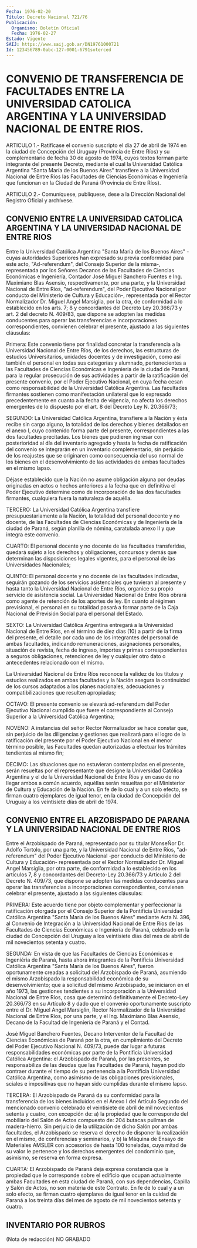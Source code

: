 ```yaml
---
Fecha: 1976-02-20
Título: Decreto Nacional 721/76
Publicación:
  Organismo: Boletín Oficial
  Fecha: 1976-02-27
Estado: Vigente
SAIJ: https://www.saij.gob.ar/DN19761000721
Id: 123456789-0abc-127-0001-6791soterced
---
```

# CONVENIO DE TRANSFERENCIA DE FACULTADES ENTRE LA UNIVERSIDAD CATOLICA ARGENTINA Y LA UNIVERSIDAD NACIONAL DE ENTRE RIOS.

<a id="1"></a>
ARTICULO  1.-  Ratifícase  el  convenio suscripto el día 27 de abril de 1974 en la ciudad de Concepción  del Uruguay (Provincia de Entre  Ríos) y su complementario de fecha 30  de  agosto  de  1974, cuyos  textos    forman  parte  integrante  del  presente  Decreto, mediante el cual la  Universidad Católica Argentina "Santa María de los Buenos Aires" transfiere  a  la  Universidad  Nacional de Entre Ríos  las  Facultades  de  Ciencias  Económicas  e  Ingeniería  que funcionan  en  la  Ciudad  de  Paraná  (Provincia  de Entre  Ríos).

<a id="2"></a>
ARTICULO  2.-  Comuníquese,  publíquese,  dese  a la Dirección Nacional del Registro Oficial y archívese.

## CONVENIO  ENTRE  LA UNIVERSIDAD CATOLICA ARGENTINA Y LA UNIVERSIDAD NACIONAL DE ENTRE RIOS

<a id="022"></a>
Entre  la  Universidad  Católica Argentina "Santa María de los Buenos  Aires"  -cuyas  autoridades  Superiores  han  expresado  su previa conformidad para este  acto,  "Ad-referendum",  del  Consejo Superior de la misma-, representada por los Señores Decanos de  las Facultades  de  Ciencias  Económicas  e  Ingeniería,  Contador José Miguel Banchero Fuentes e Ing. Maximiano Blas Asensio, respectivamente, por una parte, y la Universidad Nacional  de Entre Ríos,  "ad-referendum",  del  Poder Ejecutivo Nacional por conducto del Ministerio de Cultura y Educación-,  representada por el Rector Normalizador  Dr.  Miguel  Angel  Marsiglia,  por    la   otra,  de conformidad  a lo establecido en los arts. 7; 8 y concordantes  del Decreto Ley 20.366/73  y  art. 2 del decreto N. 409/83, que dispone se adopten las medidas conducentes  para  operar las transferencias e   incorporaciones  correspondientes,  convienen    celebrar    el presente, ajustado a las siguientes cláusulas:

<a id="1"></a>
Primera:  Este  convenio  tiene  por  finalidad  concretar  la transferencia  a  la  Universidad  Nacional  de  Entre Ríos, de los derechos,  las  estructuras  de  estudios Universitarios,  unidades docentes y de investigación, como  así también el personal en todas sus  categorías  y alumnado, pertenecientes  a  las  Facultades  de Ciencias Económicas  e  Ingenieria  de la ciudad de Paraná, para la regular prosecución de sus actividades  a partir de la ratificación del  presente convenio, por el Poder Ejecutivo  Nacional,  en  cuya fecha   cesan  como  responsabilidad  de  la  Universidad  Católica Argentina.  Las  facultades  firmantes sostienen como manifestación unilateral que lo expresado  precedentemente  en  cuanto a la fecha de vigencia, no afecta los derechos emergentes de lo  dispuesto por el art. 8 del Decreto Ley N. 20.366/73;

<a id="2"></a>
SEGUNDO:  La  Universidad  Católica Argentina, transfiere a la Nación  y  ésta  recibe  sin  cargo alguno,  la  totalidad  de  los derechos y bienes detallados en  el  anexo  I, cuyo contenido forma parte   del  presente,  correspondientes  a  las  dos    facultades precitadas.  Los  bienes que pudieren ingresar con posterioridad al día del inventario  agregado  y  hasta la fecha de ratificación del convenio  se  integrarán  en  un  inventario   complementario,  sin perjuicio de los reajustes que se originaren como  consecuencia del uso normal de los bienes en el desenvolvimiento de las  actividades de ambas facultades en el mismo lapso.

Déjase  establecido  que  la Nación no asume obligación alguna  por deudas originadas en actos  o  hechos  anteriores a la fecha que en definitiva el Poder Ejecutivo determine  como  de  incorporación de las  dos  facultades  firmantes, cualquiera fuera la naturaleza  de aquélla.

<a id="3"></a>
TERCERO:  La  Universidad  Católica  Argentina  transfiere presupuestariamente  a la Nación, la totalidad del personal docente y  no  docente,  de las Facultades  de  Ciencias  Económicas  y  de Ingeniería  de la ciudad  de  Paraná,  según  planilla  de  nómina, caratulada anexo II y que integra este convenio.

<a id="4"></a>
CUARTO:  El  personal  docente  y no docente de las facultades transferidas,  quedará  sujeto  a  los  derechos   y  obligaciones, concursos  y  demás  que  determinan  las  disposiciones    legales vigentes,   para  el  personal  de  las  Universidades  Nacionales;

<a id="5"></a>
QUINTO:  El  personal  docente  y no docente de las facultades indicadas,  seguirán  gozando  de los servicios  asistenciales  que tuvieran  al  presente y hasta tanto  la  Universidad  Nacional  de Entre Ríos, organice  su  propio  servicio de asistencia social. La Universidad Nacional de Entre Ríos  obrará como agente de retención de  los  aportes  de  ley.  En  cuanto al régimen  previsional,  el personal en su totalidad pasará a  formar parte de la Caja Nacional de Previsión Social para el personal del Estado.

<a id="6"></a>
SEXTO:  La  Universidad  Católica  Argentina  entregará  a  la Universidad  Nacional  de  Entre  Ríos,  en el término de diez días (10) a partir de la firma del presente, el  detalle por cada uno de los  integrantes  del  personal  de  ambas  facultades,   indicando remuneraciones,  asignaciones  personales,  situación  de  revista, fecha  de  ingreso,  importes  y  primas correspondientes a seguros obligaciones,  retenciones  de  ley  y    cualquier   otro  dato  o antecedentes relacionado con el mismo.

<a id="7"></a>
La  Universidad  Nacional de Entre Ríos reconoce la validez de los títulos y estudios  realizados  en ambas facultades y la Nación asegura  la  continuidad  de  los cursos  adaptados  a  los  planes nacionales,  adecuaciones  y  compatibilizaciones    que   resulten apropiadas;

<a id="8"></a>
OCTAVO: El presente convenio se elevará ad-referendum del Poder Ejecutivo   Nacional  cumplido  que  fuere  el  correspondiente  al Consejo Superior a la Universidad Católica Argentina;

<a id="9"></a>
NOVENO:  A  instancias  del  señor Rector Normalizador se hace constar  que,  sin  perjuicio de las diligencias  y  gestiones  que realizará para el logro  de  la  ratificación  del  presente por el Poder  Ejecutivo  Nacional  en  el  menor  término  posible,    las Facultades  quedan  autorizadas  a efectuar los trámites tendientes al mismo fin;

<a id="10"></a>
DECIMO:  Las  situaciones que no estuvieran contempladas en el presente, serán resueltas  por  el  representante  que  designe  la Universidad  Católica  Argentina y el de la Universidad Nacional de Entre Ríos y en caso de  no  llegar ambos a común acuerdo, aquéllas serán resueltas por el Ministerior  de  Cultura  y  Educación de la Nación.  En  fe  de  lo  cual y a un solo efecto, se firman  cuatro ejemplares de igual tenor,  en  la ciudad de Concepción del Uruguay a los veintisiete días de abril de 1974.

## CONVENIO  ENTRE  EL ARZOBISPADO DE PARANA Y LA UNIVERSIDAD NACIONAL DE ENTRE RIOS

<a id="022"></a>
Entre  el  Arzobispado  de Paraná, representado por su titular MonseÑor  Dr.  Adolfo Tortolo, por  una  parte,  y  la  Universidad Nacional  de  Entre   Ríos,  "ad-referendum"  del  Poder  Ejecutivo Nacional -por conducto  del  Ministerio  de  Cultura  y  Educación- representada    por    el  Rector  Normalizador  Dr.  Miguel  Angel Marsiglia, por otra parte,  de  conformidad a lo establecido en los artículos 7, 8 y concordantes del  Decreto-Ley 20.366/73 y Artículo 2  del  Decreto  N.  409/73, que dispone  se  adopten  las  medidas conducentes  para  operar   las  transferencias  a  incorporaciones correspondientes, convienen  celebrar  el  presente, ajustado a las siguientes cláusulas:

<a id="1"></a>
PRIMERA:  Este  acuerdo  tiene  por  objeto  complementar  y perfeccionar  la  ratificación  otorgada por el Consejo Superior de la Pontificia Universidad Católica  Argentina  "Santa  María de los Buenos  Aires"  mediante Acta N. 396, al Convenio de Integración  a la  Universidad  Nacional  de  Entre  Ríos  de  las  Facultades  de Ciencias Económicas  e Ingeniería de Paraná, celebrado en la ciudad de Concepción del Uruguay  a  los veintisiete días del mes de abril de mil novecientos setenta y cuatro.

<a id="2"></a>
SEGUNDA: En vista de que las Facultades de Ciencias Económicas e Ingeniéria  de  Paraná,  hasta ahora integrantes de la Pontificia Universidad Católica Argentina  "Santa  María de los Buenos Aires", fueron  oportunamente  creadas  a  solicitud   del  Arzobispado  de Paraná,    asumiendo    el  mismo  Arzobispado  la  responsabilidad económica  de  su  desenvolvimiento;  que  a  solicitud  del  mismo Arzobispado, se iniciaron  en el año 1973, las gestiones tendientes a su incorporación a la Universidad  Nacional  de  Entre Ríos, cosa que  determinó  definitivamente  el  Decreto-Ley  20.366/73  en  su Artículo 8 y dado que el convenio oportunamente suscripto  entre el Dr.  Miguel  Angel Marsiglin, Rector Normalizador de la Universidad Nacional de Entre  Ríos,  por  una  parte, y el Ing. Maximiano Blas Asensio, Decano de la Facultad de Ingeniería de Paraná y el Contad.

José Miguel Banchero Fuentes, Decano Interventor de  la Facultad de Ciencias  Económicas  de  Paraná  por la otra, en cumplimiento  del Decreto del Poder Ejecutivo Nacional  N.  409/73, puede dar lugar a futuras  responsabilidades económicas por parte  de  la  Pontificia Universidad  Católica  Argentina: el Arzobispado de Paraná, por las presentes, se responsabiliza  de  las  deudas que las Facultades de Paraná, hayan podido contraer durante el  tiempo  de su pertenencia a  la Pontificia Universidad Católica Argentina, como  asimismo  de las  obligaciones previsionales, sciales e impositivas que no hayan sido cumplidas durante el mismo lapso.

<a id="3"></a>
TERCERA:  El  Arzobispado  de Paraná da su conformidad para la transferencia de los bienes incluidos  en  el  Anexo I del Artículo Segundo del mencionado convenio celebrado el veintisiete  de  abril de  mil  novecientos  setenta  y  cuatro,  con  excepción de: a) la propiedad  que  le  corresponde del mobiliario del Salón  de  Actos compuesto de: 204 butacas  pullman  de madera-hierro. Sin perjuicio de  la  utilización  de  dicho  Salón  por   ambas  facultades,  el Arzobispado se reserva el derecho de disponer  la realización en el mismo, de conferencias y seminarios, y b) la Máquina  de  Ensayo de Materiales  AMSLER  con  accesorios  de  hasta  100 toneladas, cuya mitad  de  su  valor  le  pertenece  y los derechos emergentes  del condominio que, asimismo, se reserva en forma expresa.

<a id="4"></a>
CUARTA: El Arzobispado de Paraná deja expresa constancia que la propiedad    que  le  corresponde  sobre  el  edificio  que  ocupan actualmente ambas  Facultades  en  esta  ciudad  de Paraná, con sus dependencias,  Capilla  y  Salón de Actos, no son materia  de  este Contrato. En fe de lo cual y  a  un  solo  efecto, se firman cuatro ejemplares  de  igual tenor en la cuidad de Paraná  a  los  treinta días  del  mes de agosto  de  mil  novecientos  setenta  y  cuatro.

## INVENTARIO POR RUBROS

<a id="1"></a>
(Nota de redacción) NO GRABADO